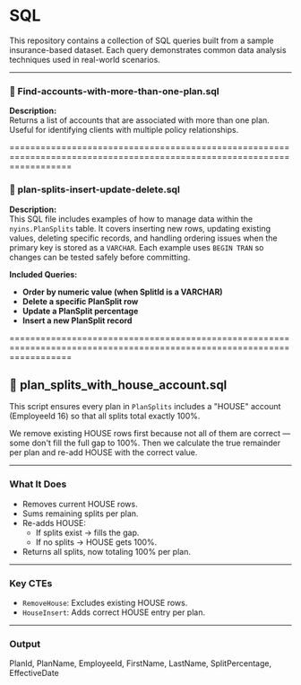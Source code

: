 # SQL

This repository contains a collection of SQL queries built from a sample insurance-based dataset. Each query demonstrates common data analysis techniques used in real-world scenarios.

---

### 📂 Find-accounts-with-more-than-one-plan.sql

**Description:**  
Returns a list of accounts that are associated with more than one plan. Useful for identifying clients with multiple policy relationships.

========================================================================================================================

### 📂 plan-splits-insert-update-delete.sql

**Description:**  
This SQL file includes examples of how to manage data within the `nyins.PlanSplits` table. It covers inserting new rows, updating existing values, deleting specific records, and handling ordering issues when the primary key is stored as a `VARCHAR`. Each example uses `BEGIN TRAN` so changes can be tested safely before committing.

**Included Queries:**
- **Order by numeric value (when SplitId is a VARCHAR)**
- **Delete a specific PlanSplit row**
- **Update a PlanSplit percentage**
- **Insert a new PlanSplit record**

========================================================================================================================

## 📂 plan_splits_with_house_account.sql

This script ensures every plan in `PlanSplits` includes a "HOUSE" account (EmployeeId 16) so that all splits total exactly 100%.

We remove existing HOUSE rows first because not all of them are correct — some don't fill the full gap to 100%. Then we calculate the true remainder per plan and re-add HOUSE with the correct value.

---

### What It Does
- Removes current HOUSE rows.
- Sums remaining splits per plan.
- Re-adds HOUSE:
  - If splits exist → fills the gap.
  - If no splits → HOUSE gets 100%.
- Returns all splits, now totaling 100% per plan.

---

### Key CTEs
- `RemoveHouse`: Excludes existing HOUSE rows.
- `HouseInsert`: Adds correct HOUSE entry per plan.

---

### Output
PlanId, PlanName, EmployeeId, FirstName, LastName, SplitPercentage, EffectiveDate
